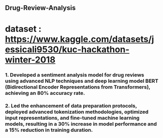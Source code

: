 ## Drug-Review-Analysis
# dataset : https://www.kaggle.com/datasets/jessicali9530/kuc-hackathon-winter-2018

### 1. Developed a sentiment analysis model for drug reviews using advanced NLP techniques and deep learning model BERT (Bidirectional Encoder Representations from Transformers), achieving an 80% accuracy rate.
### 2. Led the enhancement of data preparation protocols, deployed advanced tokenization methodologies, optimized input representations, and fine-tuned machine learning models, resulting in a 30% increase in model performance and a 15% reduction in training duration.
